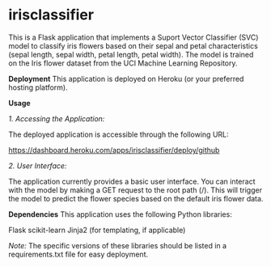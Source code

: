 # irisclassifier

This is a Flask application that implements a Suport Vector Classifier (SVC) model to classify iris flowers based on their sepal and petal characteristics (sepal length, sepal width, petal length, petal width). The model is trained on the Iris flower dataset from the UCI Machine Learning Repository.

**Deployment**
This application is deployed on Heroku (or your preferred hosting platform).

**Usage**

*1. Accessing the Application:*

The deployed application is accessible through the following URL:

https://dashboard.heroku.com/apps/irisclassifier/deploy/github

*2. User Interface:*

The application currently provides a basic user interface. You can interact with the model by making a GET request to the root path (/). This will trigger the model to predict the flower species based on the default iris flower data.

**Dependencies**
This application uses the following Python libraries:

Flask
scikit-learn
Jinja2 (for templating, if applicable)

*Note:* The specific versions of these libraries should be listed in a requirements.txt file for easy deployment.

